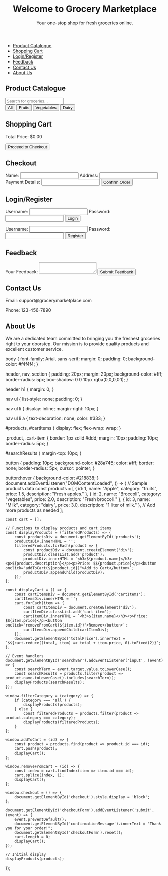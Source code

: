 <!DOCTYPE html>
<html lang="en">
<head>
    <meta charset="UTF-8">
    <meta name="viewport" content="width=device-width, initial-scale=1.0">
    <title>Grocery Marketplace</title>
    <link rel="stylesheet" href="styles.css">
</head>
<body>
    <header>
        <h1>Welcome to Grocery Marketplace</h1>
        <p>Your one-stop shop for fresh groceries online.</p>
    </header>
    <nav>
        <ul>
            <li><a href="#catalogue">Product Catalogue</a></li>
            <li><a href="#cart">Shopping Cart</a></li>
            <li><a href="#login">Login/Register</a></li>
            <li><a href="#feedback">Feedback</a></li>
            <li><a href="#contact">Contact Us</a></li>
            <li><a href="#about">About Us</a></li>
        </ul>
    </nav>
    <section id="catalogue">
        <h2>Product Catalogue</h2>
        <div>
            <input type="text" id="searchBar" placeholder="Search for groceries...">
            <div id="searchResults"></div>
        </div>
        <div id="filter">
            <button onclick="filterCategory('all')">All</button>
            <button onclick="filterCategory('fruits')">Fruits</button>
            <button onclick="filterCategory('vegetables')">Vegetables</button>
            <button onclick="filterCategory('dairy')">Dairy</button>
        </div>
        <div id="products">
            <!-- List of products will be displayed here -->
        </div>
    </section>
    <section id="cart">
        <h2>Shopping Cart</h2>
        <div id="cartItems">
            <!-- Items added to cart will be displayed here -->
        </div>
        <p>Total Price: <span id="totalPrice">$0.00</span></p>
        <button onclick="checkout()">Proceed to Checkout</button>
    </section>
    <section id="checkout">
        <h2>Checkout</h2>
        <form id="checkoutForm">
            <label for="name">Name:</label>
            <input type="text" id="name" name="name" required>
            <label for="address">Address:</label>
            <input type="text" id="address" name="address" required>
            <label for="payment">Payment Details:</label>
            <input type="text" id="payment" name="payment" required>
            <button type="submit">Confirm Order</button>
        </form>
        <p id="confirmationMessage"></p>
    </section>
    <section id="login">
        <h2>Login/Register</h2>
        <form id="loginForm">
            <label for="username">Username:</label>
            <input type="text" id="username" name="username" required>
            <label for="password">Password:</label>
            <input type="password" id="password" name="password" required>
            <button type="submit">Login</button>
        </form>
        <form id="registerForm">
            <label for="newUsername">Username:</label>
            <input type="text" id="newUsername" name="newUsername" required>
            <label for="newPassword">Password:</label>
            <input type="password" id="newPassword" name="newPassword" required>
            <button type="submit">Register</button>
        </form>
    </section>
    <section id="feedback">
        <h2>Feedback</h2>
        <form id="feedbackForm">
            <label for="feedbackText">Your Feedback:</label>
            <textarea id="feedbackText" name="feedbackText" required></textarea>
            <button type="submit">Submit Feedback</button>
        </form>
    </section>
    <section id="contact">
        <h2>Contact Us</h2>
        <p>Email: support@grocerymarketplace.com</p>
        <p>Phone: 123-456-7890</p>
    </section>
    <section id="about">
        <h2>About Us</h2>
        <p>We are a dedicated team committed to bringing you the freshest groceries right to your doorstep. Our mission is to provide quality products and excellent customer service.</p>
    </section>
    <script src="scripts.js"></script>
</body>
</html>
body {
    font-family: Arial, sans-serif;
    margin: 0;
    padding: 0;
    background-color: #f4f4f4;
}

header, nav, section {
    padding: 20px;
    margin: 20px;
    background-color: #fff;
    border-radius: 5px;
    box-shadow: 0 0 10px rgba(0,0,0,0.1);
}

header h1 {
    margin: 0;
}

nav ul {
    list-style: none;
    padding: 0;
}

nav ul li {
    display: inline;
    margin-right: 10px;
}

nav ul li a {
    text-decoration: none;
    color: #333;
}

#products, #cartItems {
    display: flex;
    flex-wrap: wrap;
}

.product, .cart-item {
    border: 1px solid #ddd;
    margin: 10px;
    padding: 10px;
    border-radius: 5px;
}

#searchResults {
    margin-top: 10px;
}

button {
    padding: 10px;
    background-color: #28a745;
    color: #fff;
    border: none;
    border-radius: 5px;
    cursor: pointer;
}

button:hover {
    background-color: #218838;
}
document.addEventListener("DOMContentLoaded", () => {
    // Sample products data
    const products = [
        { id: 1, name: "Apple", category: "fruits", price: 1.5, description: "Fresh apples." },
        { id: 2, name: "Broccoli", category: "vegetables", price: 2.0, description: "Fresh broccoli." },
        { id: 3, name: "Milk", category: "dairy", price: 3.0, description: "1 liter of milk." },
        // Add more products as needed
    ];

    const cart = [];

    // Functions to display products and cart items
    const displayProducts = (filteredProducts) => {
        const productsDiv = document.getElementById('products');
        productsDiv.innerHTML = '';
        filteredProducts.forEach(product => {
            const productDiv = document.createElement('div');
            productDiv.classList.add('product');
            productDiv.innerHTML = `<h3>${product.name}</h3><p>${product.description}</p><p>Price: $${product.price}</p><button onclick="addToCart(${product.id})">Add to Cart</button>`;
            productsDiv.appendChild(productDiv);
        });
    };

    const displayCart = () => {
        const cartItemsDiv = document.getElementById('cartItems');
        cartItemsDiv.innerHTML = '';
        cart.forEach(item => {
            const cartItemDiv = document.createElement('div');
            cartItemDiv.classList.add('cart-item');
            cartItemDiv.innerHTML = `<h3>${item.name}</h3><p>Price: $${item.price}</p><button onclick="removeFromCart(${item.id})">Remove</button>`;
            cartItemsDiv.appendChild(cartItemDiv);
        });
        document.getElementById('totalPrice').innerText = `$${cart.reduce((total, item) => total + item.price, 0).toFixed(2)}`;
    };

    // Event handlers
    document.getElementById('searchBar').addEventListener('input', (event) => {
        const searchTerm = event.target.value.toLowerCase();
        const searchResults = products.filter(product => product.name.toLowerCase().includes(searchTerm));
        displayProducts(searchResults);
    });

    window.filterCategory = (category) => {
        if (category === 'all') {
            displayProducts(products);
        } else {
            const filteredProducts = products.filter(product => product.category === category);
            displayProducts(filteredProducts);
        }
    };

    window.addToCart = (id) => {
        const product = products.find(product => product.id === id);
        cart.push(product);
        displayCart();
    };

    window.removeFromCart = (id) => {
        const index = cart.findIndex(item => item.id === id);
        cart.splice(index, 1);
        displayCart();
    };

    window.checkout = () => {
        document.getElementById('checkout').style.display = 'block';
    };

    document.getElementById('checkoutForm').addEventListener('submit', (event) => {
        event.preventDefault();
        document.getElementById('confirmationMessage').innerText = "Thank you for your order!";
        document.getElementById('checkoutForm').reset();
        cart.length = 0;
        displayCart();
    });

    // Initial display
    displayProducts(products);
});
